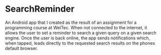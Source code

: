 # SearchReminder
An Android app that I created as the result of an assignment for a programming course at WelTec. When not connected to the internet, it allows the user to set a reminder to search a given query on a given search engine. Once the user is back online, the app sends notifications which, when tapped, leads directly to the requested search results on the phones default browser.
